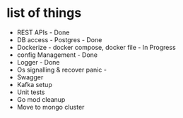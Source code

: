 # list of things
* REST APIs - Done
* DB access - Postgres - Done
* Dockerize - docker compose, docker file - In Progress
* config Management - Done
* Logger - Done
* Os signalling & recover panic - 
* Swagger
* Kafka setup
* Unit tests
* Go mod cleanup
* Move to mongo cluster
